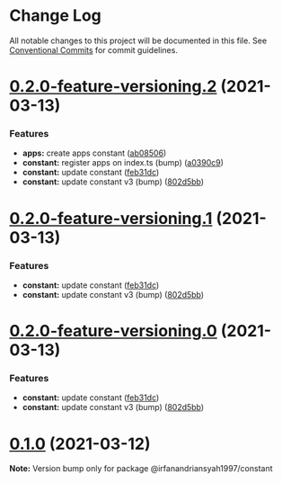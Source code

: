 # Change Log

All notable changes to this project will be documented in this file.
See [Conventional Commits](https://conventionalcommits.org) for commit guidelines.

# [0.2.0-feature-versioning.2](https://github.com/irfanandriansyah1997/lerna/compare/@irfanandriansyah1997/constant@0.1.0...@irfanandriansyah1997/constant@0.2.0-feature-versioning.2) (2021-03-13)


### Features

* **apps:** create apps constant ([ab08506](https://github.com/irfanandriansyah1997/lerna/commit/ab08506f1f5bce8f7c6c855bec34e5ce052eaf28))
* **constant:** register apps on index.ts (bump) ([a0390c9](https://github.com/irfanandriansyah1997/lerna/commit/a0390c91d8418e355ee43f12fda53774a2c3b535))
* **constant:** update constant ([feb31dc](https://github.com/irfanandriansyah1997/lerna/commit/feb31dc4462b5e8de0b62c0530d59be69a33a27d))
* **constant:** update constant v3 (bump) ([802d5bb](https://github.com/irfanandriansyah1997/lerna/commit/802d5bbcbc4443e036ab974106758f9299347196))





# [0.2.0-feature-versioning.1](https://github.com/irfanandriansyah1997/lerna/compare/@irfanandriansyah1997/constant@0.1.0...@irfanandriansyah1997/constant@0.2.0-feature-versioning.1) (2021-03-13)


### Features

* **constant:** update constant ([feb31dc](https://github.com/irfanandriansyah1997/lerna/commit/feb31dc4462b5e8de0b62c0530d59be69a33a27d))
* **constant:** update constant v3 (bump) ([802d5bb](https://github.com/irfanandriansyah1997/lerna/commit/802d5bbcbc4443e036ab974106758f9299347196))





# [0.2.0-feature-versioning.0](https://github.com/irfanandriansyah1997/lerna/compare/@irfanandriansyah1997/constant@0.1.0...@irfanandriansyah1997/constant@0.2.0-feature-versioning.0) (2021-03-13)


### Features

* **constant:** update constant ([feb31dc](https://github.com/irfanandriansyah1997/lerna/commit/feb31dc4462b5e8de0b62c0530d59be69a33a27d))
* **constant:** update constant v3 (bump) ([802d5bb](https://github.com/irfanandriansyah1997/lerna/commit/802d5bbcbc4443e036ab974106758f9299347196))





# [0.1.0](https://github.com/irfanandriansyah1997/lerna/compare/@irfanandriansyah1997/constant@0.0.4-feature-versioning.0...@irfanandriansyah1997/constant@0.1.0) (2021-03-12)

**Note:** Version bump only for package @irfanandriansyah1997/constant
